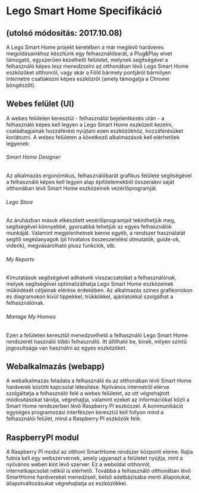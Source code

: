 # Lego Smart Home Specifikáció
(utolsó módosítás: 2017.10.08)
------------------------------
A Lego Smart Home projekt keretében a már meglévő hardveres megoldásainkhoz készítünk egy felhasználóbarát, a Plug&Play elvet támogató, egyszerűen kezelhető felületet, melynek segítségével a felhasználó képes lesz menedzselni az otthonában lévő Lego Smart Home eszközöket otthonról, vagy akár a Föld bármely pontjáról bármilyen internetre csatlakozni képes eszközről (amely támogatja a Chrome böngészőt).
## Webes felület (UI)
A webes felületen keresztül - felhasználói bejelentkezés után - a felhasználó képes kell legyen a Lego Smart Home eszközeit kezelni, családtagjainak hozzáférést nyújtani ezen eszközökhöz, hozzáférésüket korlátozni. 
A webes felületen a következő alkalmazások kell elérhetőek legyenek:
###### Smart Home Designer
Az alkalmazás ergonómikus, felhasználóbarát grafikus felülete segítségével a felhasználó képes kell legyen alap építőelemekből összerakni saját otthonában lévő Smart Home eszközeinek vezérlőprogramját. 
###### Lego Store
Az áruházban mások elkészített vezérlőprogramjait tekinthetjük meg, segítségével könnyebbé, gyorsabbá tehetjük az egyes felhasználók munkáját. Valamint megjelenhetnek benne egyéb, a rendszer használatát segítő segédanyagok (pl hivatalos összeszerelési útmutatók, guide-ok, videók), megvásárolható plusz funkciók, stb.
###### My Reports
Kimutatások segítségével adhatunk visszacsatolást a felhasználónak, melyek segítségével optimalizálhatja Lego Smart Home eszközeinek működését céljainak elérése érdekében. Az alkalmazás színes grafikonokon és diagramokon kívül tippekkel, trükkökkel, ajánlatokkal szolgálhat a felhasználónak.
###### Manage My Homies
Ezen a felületen keresztül menedzselhető a felhasználó Lego Smart Home rendszerét használó többi felhasználó. Itt állítható be, kinek, milyen szintű jogosultsága van használni az egyes eszközöket.
## Webalkalmazás (webapp)
A webalkalmazás feladata a felhasználó és az otthonában lévő Smart Home hardverek közötti kapcsolat létesítése. Nyilvános internetről elérve szolgáltatja a felhasználó felé a webes felületet, az ott végrehajtott módosításokat tárolja, végrehajtja, valamint ezeket az információkat közli a Smart Home rendszerben lévő Raspberry PI eszközzel. 
A kommunikáció egységes programozási interfészen keresztül kell follyon mind a felhasználói felület, mind a Raspberry PI eszközök felé.
## RaspberryPI modul
A Raspberry PI modul az otthoni SmartHome rendszer központi eleme. Rajta futnia kell egy webszervernek, amely ugyanazt a felületet nyújtja, mint a nyilvános weben kint lévő szerver. Ez a weboldal otthonról, internetkapcsolat nélkül is elérhető. 
Továbbá a felhasználó otthonában lévő SmartHome hardvereket menedzseli, belső adatbázisába menti állapotukat, állapotváltozásukat végrehajtatja az eszközökkel.
